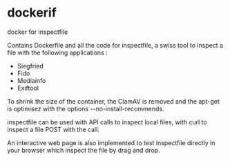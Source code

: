 # dockerif
docker for inspectfile

Contains Dockerfile and all the code for inspectfile, a swiss tool to inspect a file with the following applications :
  - Siegfried
  - Fido
  - Mediainfo
  - Exiftool
  
To shrink the size of the container, the ClamAV is removed and the apt-get is optimisez with the options --no-install-recommends. 

inspectfile can be used with API calls to inspect local files, with curl to inspect a file POST with the call.

An interactive web page is also implemented to test inspectfile directly in your browser which inspect the file by drag and drop.



